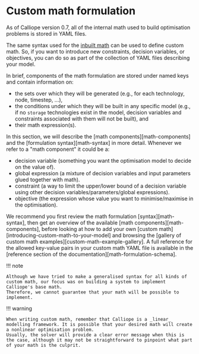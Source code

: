 # Custom math formulation

As of Calliope version 0.7, all of the internal math used to build optimisation problems is stored in YAML files.

The same syntax used for the [inbuilt math](https://github.com/calliope-project/calliope/tree/main/src/calliope/math) can be used to define custom math.
So, if you want to introduce new constraints, decision variables, or objectives, you can do so as part of the collection of YAML files describing your model.

In brief, components of the math formulation are stored under named keys and contain information on:

* the sets over which they will be generated (e.g., for each technology, node, timestep, ...),
* the conditions under which they will be built in any specific model (e.g., if no `storage` technologies exist in the model, decision variables and constraints associated with them will not be built), and
* their math expression(s).

In this section, we will describe the [math components][math-components] and the [formulation syntax][math-syntax] in more detail.
Whenever we refer to a "math component" it could be a:

* decision variable (something you want the optimisation model to decide on the value of).
* global expression (a mixture of decision variables and input parameters glued together with math).
* constraint (a way to limit the upper/lower bound of a decision variable using other decision variables/parameters/global expressions).
* objective (the expression whose value you want to minimise/maximise in the optimisation).

We recommend you first review the math formulation [syntax][math-syntax],
then get an overview of the available [math components][math-components],
before looking at how to add your own [custom math][introducing-custom-math-to-your-model] and browsing the [gallery of custom math examples][custom-math-example-gallery].
A full reference for the allowed key-value pairs in your custom math YAML file is available in the [reference section of the documentation][math-formulation-schema].

!!! note

    Although we have tried to make a generalised syntax for all kinds of custom math, our focus was on building a system to implement Calliope's base math.
    Therefore, we cannot guarantee that your math will be possible to implement.

!!! warning

    When writing custom math, remember that Calliope is a _linear_ modelling framework. It is possible that your desired math will create a nonlinear optimisation problem.
    Usually, the solver will provide a clear error message when this is the case, although it may not be straightforward to pinpoint what part of your math is the culprit.
